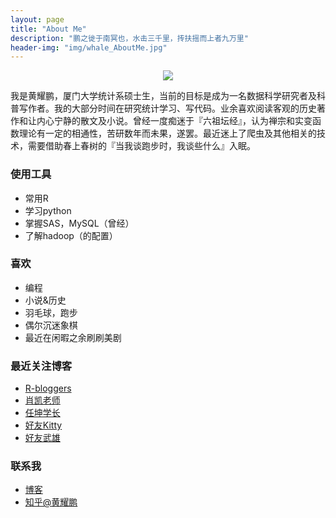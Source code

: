 ```yaml
---
layout: page
title: "About Me"
description: "鹏之徙于南冥也，水击三千里，抟扶摇而上者九万里"
header-img: "img/whale_AboutMe.jpg"
---
```


<center>
    <p><img src="https://raw.githubusercontent.com/yphuang/yphuang.github.io/master/img/about-me.png" align="center"></p>
</center>


我是黄耀鹏，厦门大学统计系硕士生，当前的目标是成为一名数据科学研究者及科普写作者。我的大部分时间在研究统计学习、写代码。业余喜欢阅读客观的历史著作和让内心宁静的散文及小说。曾经一度痴迷于『六祖坛经』，认为禅宗和实变函数理论有一定的相通性，苦研数年而未果，遂罢。最近迷上了爬虫及其他相关的技术，需要借助春上春树的『当我谈跑步时，我谈些什么』入眠。

### 使用工具


- 常用R
- 学习python
- 掌握SAS，MySQL（曾经）
- 了解hadoop（的配置）


### 喜欢


- 编程
- 小说&历史
- 羽毛球，跑步
- 偶尔沉迷象棋
- 最近在闲暇之余刷刷美剧


### 最近关注博客

- [R-bloggers](http://www.r-bloggers.com/)
- [肖凯老师](http://xccds1977.blogspot.jp/)
- [任坤学长](http://renkun.me/)
- [好友Kitty](http://norris-niu.github.io/)
- [好友武雄](http://fibears.top/)


### 联系我

- [博客](http://yphuang.github.io/about/)
- [知乎@黄耀鹏](https://www.zhihu.com/people/brightbirdhuang)







